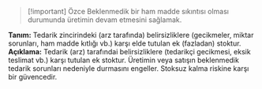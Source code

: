 
> [!important] Özce
> Beklenmedik bir ham madde sıkıntısı olması durumunda üretimin devam etmesini sağlamak.

**Tanım:** Tedarik zincirindeki (arz tarafında) belirsizliklere (gecikmeler, miktar sorunları, ham madde kıtlığı vb.) karşı elde tutulan ek (fazladan) stoktur.
**Açıklama:** Tedarik (arz) tarafındai belirsizliklere (tedarikçi gecikmesi, eksik teslimat vb.) karşı tutulan ek stoktur. Üretimin veya satışın beklenmedik tedarik sorunları nedeniyle durmasını engeller. Stoksuz kalma riskine karşı bir güvencedir.